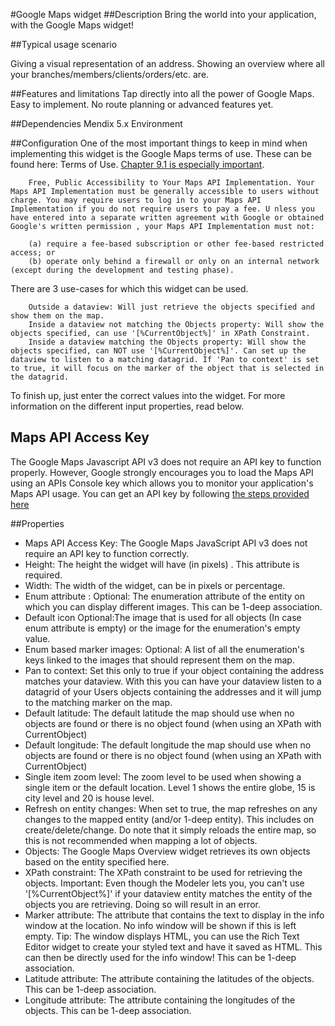 #Google Maps widget
##Description
Bring the world into your application, with the Google Maps widget!

##Typical usage scenario

Giving a visual representation of an address.
Showing an overview where all your branches/members/clients/orders/etc. are.
 
##Features and limitations
Tap directly into all the power of Google Maps.
Easy to implement.
No route planning or advanced features yet.

##Dependencies
Mendix 5.x Environment

##Configuration
One of the most important things to keep in mind when implementing this widget is the Google Maps terms of use. These can be found here: Terms of Use. [Chapter 9.1 is especially important](https://developers.google.com/maps/terms#9-license-requirements).

        Free, Public Accessibility to Your Maps API Implementation. Your Maps API Implementation must be generally accessible to users without charge. You may require users to log in to your Maps API Implementation if you do not require users to pay a fee. U nless you have entered into a separate written agreement with Google or obtained Google's written permission , your Maps API Implementation must not:

        (a) require a fee-based subscription or other fee-based restricted access; or
        (b) operate only behind a firewall or only on an internal network (except during the development and testing phase).


There are 3 use-cases for which this widget can be used.

        Outside a dataview: Will just retrieve the objects specified and show them on the map.
        Inside a dataview not matching the Objects property: Will show the objects specified, can use '[%CurrentObject%]' in XPath Constraint.
        Inside a dataview matching the Objects property: Will show the objects specified, can NOT use '[%CurrentObject%]'. Can set up the dataview to listen to a matching datagrid. If 'Pan to context' is set to true, it will focus on the marker of the object that is selected in the datagrid.

To finish up, just enter the correct values into the widget. For more information on the different input properties, read below.

## Maps API Access Key

The Google Maps Javascript API v3 does not require an API key to function properly. However, Google strongly encourages you to load the Maps API using an APIs Console key which allows you to monitor your application's Maps API usage.
You can get an API key by following [the steps provided here](https://developers.google.com/maps/documentation/javascript/get-api-key)

##Properties
* Maps API Access Key: The Google Maps JavaScript API v3 does not require an API key to function correctly.
* Height: The height the widget will have (in pixels) . This attribute is required.
* Width: The width of the widget, can be in pixels or percentage.
* Enum attribute : Optional: The enumeration attribute of the entity on which you can display different images. This can be 1-deep association.
* Default icon Optional:The image that is used for all objects (In case enum attribute is empty) or the image for the enumeration's empty value.
* Enum based marker images: Optional: A list of all the enumeration's keys linked to the images that should represent them on the map.
* Pan to context: Set this only to true if your object containing the address matches your dataview. With this you can have your dataview listen to a datagrid of your Users objects containing the addresses and it will jump to the matching marker on the map.
* Default latitude: The default latitude the map should use when no objects are found or there is no object found (when using an XPath with CurrentObject)
* Default longitude: The default longitude the map should use when no objects are found or there is no object found (when using an XPath with CurrentObject)
* Single item zoom level: The zoom level to be used when showing a single item or the default location. Level 1 shows the entire globe, 15 is city level and 20 is house level.
* Refresh on entity changes: When set to true, the map refreshes on any changes to the mapped entity (and/or 1-deep entity). This includes on create/delete/change. Do note that it simply reloads the entire map, so this is not recommended when mapping a lot of objects.
* Objects: The Google Maps Overview widget retrieves its own objects based on the entity specified here.
* XPath constraint: The XPath constraint to be used for retrieving the objects. Important: Even though the Modeler lets you, you can't use '[%CurrentObject%]' if your dataview entity matches the entity of the objects you are retrieving. Doing so will result in an error.
* Marker attribute: The attribute that contains the text to display in the info window at the location. No info window will be shown if this is left empty. Tip: The window displays HTML, you can use the Rich Text Editor widget to create your styled text and have it saved as HTML. This can then be directly used for the info window! This can be 1-deep association.
* Latitude attribute: The attribute containing the latitudes of the objects. This can be 1-deep association.
* Longitude attribute: The attribute containing the longitudes of the objects. This can be 1-deep association.

